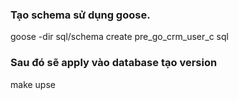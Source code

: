 ### Tạo schema sử dụng goose.

goose -dir sql/schema create pre_go_crm_user_c sql

### Sau đó sẽ apply vào database tạo version

make upse
